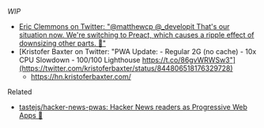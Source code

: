 _WIP_

- [Eric Clemmons on Twitter: "@matthewcp @_developit That's our situation now. We're switching to Preact, which causes a ripple effect of downsizing other parts. 💯"](https://twitter.com/ericclemmons/status/845055605924659200)
- [Kristofer Baxter on Twitter: "PWA Update: - Regular 2G (no cache) - 10x CPU Slowdown - 100/100 Lighthouse https://t.co/86gvWRWSw3"](https://twitter.com/kristoferbaxter/status/844806518176329728)
  - https://hn.kristoferbaxter.com/

Related
- [tastejs/hacker-news-pwas: Hacker News readers as Progressive Web Apps 📱](https://github.com/tastejs/hacker-news-pwas)
